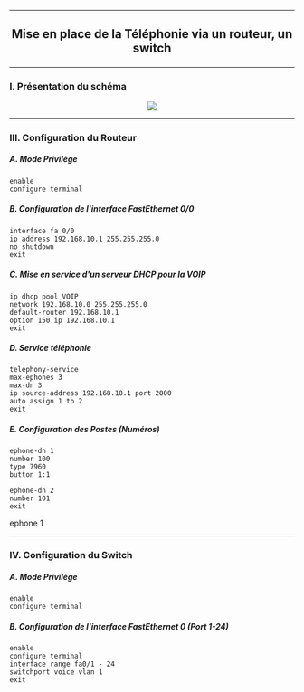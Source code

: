 ---------------------------------------------------------------------------------------------------------------------------------------
## <p align='center'> Mise en place de la Téléphonie via un routeur, un switch </p>

---------------------------------------------------------------------------------------------------------------------------------------
### I. Présentation du schéma

<p align='center'> <img src='https://github.com/dexter74/Cisco/assets/35907/f13ed119-7837-4b43-a383-9540ec0a0493'/> </p>


---------------------------------------------------------------------------------------------------------------------------------------
### III. Configuration du Routeur
##### A. Mode Privilège
```
enable
configure terminal
```

##### B. Configuration de l'interface FastEthernet 0/0
```
interface fa 0/0
ip address 192.168.10.1 255.255.255.0
no shutdown
exit
```

##### C. Mise en service d'un serveur DHCP pour la VOIP
```
ip dhcp pool VOIP
network 192.168.10.0 255.255.255.0
default-router 192.168.10.1
option 150 ip 192.168.10.1
exit
```

##### D. Service téléphonie
```
telephony-service
max-ephones 3
max-dn 3
ip source-address 192.168.10.1 port 2000
auto assign 1 to 2
exit
```

##### E. Configuration des Postes (Numéros)
```
ephone-dn 1
number 100
type 7960
button 1:1

ephone-dn 2
number 101
exit
```

ephone 1



---------------------------------------------------------------------------------------------------------------------------------------
### IV. Configuration du Switch
##### A. Mode Privilège
```
enable
configure terminal
```

##### B. Configuration de l'interface FastEthernet 0 (Port 1-24)
```
enable
configure terminal
interface range fa0/1 - 24
switchport voice vlan 1
exit
```

